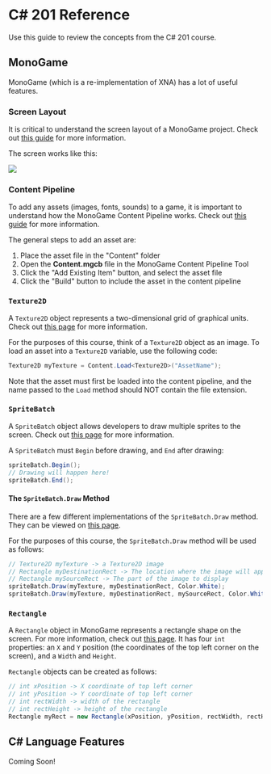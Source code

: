 # <span>C# 201</span> Reference
Use this guide to review the concepts from the C# 201 course.

## MonoGame
MonoGame (which is a re-implementation of XNA) has a lot of useful features.

### Screen Layout
It is critical to understand the screen layout of a MonoGame project. Check out [this guide](http://rbwhitaker.wikidot.com/monogame-introduction-to-2d-graphics) for more information.

The screen works like this:

![](https://i.imgur.com/SqJR5w9.png)

### Content Pipeline
To add any assets (images, fonts, sounds) to a game, it is important to understand how the MonoGame Content Pipeline works. Check out [this guide](http://rbwhitaker.wikidot.com/monogame-managing-content) for more information.

The general steps to add an asset are:

1. Place the asset file in the "Content" folder
1. Open the **Content.mgcb** file in the MonoGame Content Pipeline Tool
1. Click the "Add Existing Item" button, and select the asset file
1. Click the "Build" button to include the asset in the content pipeline

### `Texture2D`
A `Texture2D` object represents a two-dimensional grid of graphical units. Check out [this page](https://docs.microsoft.com/en-us/previous-versions/windows/silverlight/dotnet-windows-silverlight/bb199316(v=xnagamestudio.35)/) for more information.

For the purposes of this course, think of a `Texture2D` object as an image. To load an asset into a `Texture2D` variable, use the following code:

```cs
Texture2D myTexture = Content.Load<Texture2D>("AssetName");
```

Note that the asset must first be loaded into the content pipeline, and the name passed to the `Load` method should NOT contain the file extension.

### `SpriteBatch`
A `SpriteBatch` object allows developers to draw multiple sprites to the screen. Check out [this page](https://docs.microsoft.com/en-us/previous-versions/windows/xna/bb199034(v=xnagamestudio.42)/) for more information.

A `SpriteBatch` must `Begin` before drawing, and `End` after drawing:

```cs
spriteBatch.Begin();
// Drawing will happen here!
spriteBatch.End();
```

#### The `SpriteBatch.Draw` Method
There are a few different implementations of the `SpriteBatch.Draw` method. They can be viewed on [this page](https://docs.microsoft.com/en-us/previous-versions/windows/xna/bb196426(v=xnagamestudio.42)/).

For the purposes of this course, the `SpriteBatch.Draw` method will be used as follows:

```cs
// Texture2D myTexture -> a Texture2D image
// Rectangle myDestinationRect -> The location where the image will appear on the screen
// Rectangle mySourceRect -> The part of the image to display
spriteBatch.Draw(myTexture, myDestinationRect, Color.White);
spriteBatch.Draw(myTexture, myDestinationRect, mySourceRect, Color.White);
```

### `Rectangle`
A `Rectangle` object in MonoGame represents a rectangle shape on the screen. For more information, check out [this page](https://docs.microsoft.com/en-us/previous-versions/windows/silverlight/dotnet-windows-silverlight/bb198628(v=xnagamestudio.35)/). It has four `int` properties: an `X` and `Y` position (the coordinates of the top left corner on the screen), and a `Width` and `Height`.

`Rectangle` objects can be created as follows:

```cs
// int xPosition -> X coordinate of top left corner
// int yPosition -> Y coordinate of top left corner
// int rectWidth -> width of the rectangle
// int rectHeight -> height of the rectangle
Rectangle myRect = new Rectangle(xPosition, yPosition, rectWidth, rectHeight);
```

## <span>C#</span> Language Features
Coming Soon!